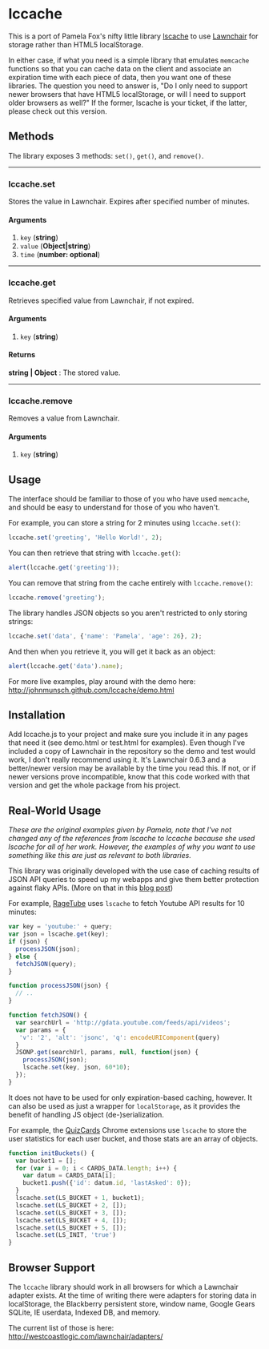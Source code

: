 lccache
===============================
This is a port of Pamela Fox's nifty little library 
[lscache](https://github.com/pamelafox/lscache) to use 
[Lawnchair](http://westcoastlogic.com/lawnchair/) for 
storage rather than HTML5 localStorage. 

In either case, if what you need is a simple library that emulates `memcache` 
functions so that you can cache data on the client and associate an expiration 
time with each piece of data, then you want one of these libraries. The question
you need to answer is, "Do I only need to support newer browsers that have HTML5 
localStorage, or will I need to support older browsers as well?" If the former, 
lscache is your ticket, if the latter, please check out this version.

Methods
-------

The library exposes 3 methods: `set()`, `get()`, and `remove()`.

* * *

### lccache.set
Stores the value in Lawnchair. Expires after specified number of minutes.
#### Arguments
1. `key` (**string**)
2. `value` (**Object|string**)
3. `time` (**number: optional**)

* * *

### lccache.get
Retrieves specified value from Lawnchair, if not expired.
#### Arguments
1. `key` (**string**)
#### Returns
**string | Object** : The stored value.

* * *

### lccache.remove
Removes a value from Lawnchair.
#### Arguments
1. `key` (**string**)


Usage
-------

The interface should be familiar to those of you who have used `memcache`, and 
should be easy to understand for those of you who haven't.

For example, you can store a string for 2 minutes using `lccache.set()`:

```js
lccache.set('greeting', 'Hello World!', 2);
```

You can then retrieve that string with `lccache.get()`:

```js
alert(lccache.get('greeting'));
```

You can remove that string from the cache entirely with `lccache.remove()`:

```js
lccache.remove('greeting');
```

The library handles JSON objects so you aren't restricted to only storing strings:

```js
lccache.set('data', {'name': 'Pamela', 'age': 26}, 2);
```

And then when you retrieve it, you will get it back as an object:

```js
alert(lccache.get('data').name);
```

For more live examples, play around with the demo here:
http://johnmunsch.github.com/lccache/demo.html

Installation
----------

Add lccache.js to your project and make sure you include it in any pages that
need it (see demo.html or test.html for examples). Even though I've included a
copy of Lawnchair in the repository so the demo and test would work, I don't
really recommend using it. It's Lawnchair 0.6.3 and a better/newer version may
be available by the time you read this. If not, or if newer versions prove
incompatible, know that this code worked with that version and get the whole
package from his project.

Real-World Usage
----------
*These are the original examples given by Pamela, note that I've not changed any 
of the references from lscache to lccache because she used lscache for all of 
her work. However, the examples of why you want to use something like this are 
just as relevant to both libraries.*

This library was originally developed with the use case of caching results of 
JSON API queries to speed up my webapps and give them better protection against 
flaky APIs. (More on that in this [blog post](http://blog.pamelafox.org/2010/10/lscache-localstorage-based-memcache.html))

For example, [RageTube](http://ragetube.net) uses `lscache` to fetch Youtube API 
results for 10 minutes:

```js
var key = 'youtube:' + query;
var json = lscache.get(key);
if (json) {
  processJSON(json);
} else {
  fetchJSON(query);
}

function processJSON(json) {
  // ..
}

function fetchJSON() {
  var searchUrl = 'http://gdata.youtube.com/feeds/api/videos';
  var params = {
   'v': '2', 'alt': 'jsonc', 'q': encodeURIComponent(query)
  }
  JSONP.get(searchUrl, params, null, function(json) {
    processJSON(json);
    lscache.set(key, json, 60*10);
  });
}
```

It does not have to be used for only expiration-based caching, however. It can 
also be used as just a wrapper for `localStorage`, as it provides the benefit 
of handling JS object (de-)serialization.

For example, the [QuizCards](http://quizcards.info) Chrome extensions use 
`lscache` to store the user statistics for each user bucket, and those stats are 
an array of objects.

```js
function initBuckets() {
  var bucket1 = [];
  for (var i = 0; i < CARDS_DATA.length; i++) {
    var datum = CARDS_DATA[i];
    bucket1.push({'id': datum.id, 'lastAsked': 0});
  }
  lscache.set(LS_BUCKET + 1, bucket1);
  lscache.set(LS_BUCKET + 2, []);
  lscache.set(LS_BUCKET + 3, []);
  lscache.set(LS_BUCKET + 4, []);
  lscache.set(LS_BUCKET + 5, []);
  lscache.set(LS_INIT, 'true')
}
```

Browser Support
----------------

The `lccache` library should work in all browsers for which a Lawnchair adapter
exists. At the time of writing there were adapters for storing data in 
localStorage, the Blackberry persistent store, window name, Google Gears SQLite,
IE userdata, Indexed DB, and memory.

The current list of those is here:
http://westcoastlogic.com/lawnchair/adapters/

